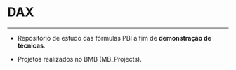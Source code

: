 # DAX
---

 * Repositório de estudo das fórmulas PBI a fim de **demonstração de técnicas**.

 * Projetos realizados no BMB (MB_Projects).
